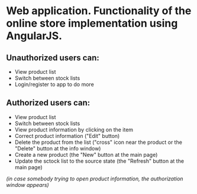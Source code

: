 # Web application. Functionality of the online store implementation using AngularJS.

## Unauthorized users can:
   * View product list
   * Switch between stock lists
   * Login/register to app to do more
 


## Authorized users can:
   * View product list
   * Switch between stock lists
   * View product information by clicking on the item
   * Correct product information ("Edit" button)
   * Delete the product from the list ("cross" icon near the product or the "Delete" button at the info window)
   * Create a new product (the "New" button at the main page)
   * Update the sctock list to the source state (the "Refresh" button at the main page)





*(in case somebody trying to open product information, the authorization window appears)*
